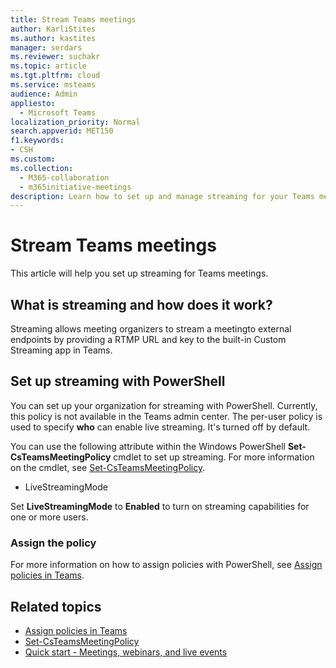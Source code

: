 ```yaml
---
title: Stream Teams meetings
author: KarliStites
ms.author: kastites
manager: serdars
ms.reviewer: suchakr
ms.topic: article
ms.tgt.pltfrm: cloud
ms.service: msteams
audience: Admin
appliesto: 
  - Microsoft Teams
localization_priority: Normal
search.appverid: MET150
f1.keywords:
- CSH
ms.custom: 
ms.collection: 
  - M365-collaboration
  - m365initiative-meetings
description: Learn how to set up and manage streaming for your Teams meetings.
---
```


# Stream Teams meetings

This article will help you set up streaming for Teams meetings.

## What is streaming and how does it work?

Streaming allows meeting organizers to stream a meetingto external endpoints by providing a RTMP URL and key to the built-in Custom Streaming app in Teams.

## Set up streaming with PowerShell

You can set up your organization for streaming with PowerShell. Currently, this policy is not available in the Teams admin center. The per-user policy is used to specify **who** can enable live streaming. It's turned off by default.

You can use the following attribute within the Windows PowerShell **Set-CsTeamsMeetingPolicy** cmdlet to set up streaming. For more information on the cmdlet, see [Set-CsTeamsMeetingPolicy](/powershell/module/skype/set-csteamsmeetingpolicy).

- LiveStreamingMode

Set **LiveStreamingMode** to **Enabled** to turn on streaming capabilities for one or more users.

### Assign the policy

For more information on how to assign policies with PowerShell, see [Assign policies in Teams](policy-assignment-overview.md).

## Related topics

- [Assign policies in Teams](policy-assignment-overview.md)
- [Set-CsTeamsMeetingPolicy](/powershell/module/skype/set-csteamsmeetingpolicy)
- [Quick start - Meetings, webinars, and live events](quick-start-meetings-live-events.md)